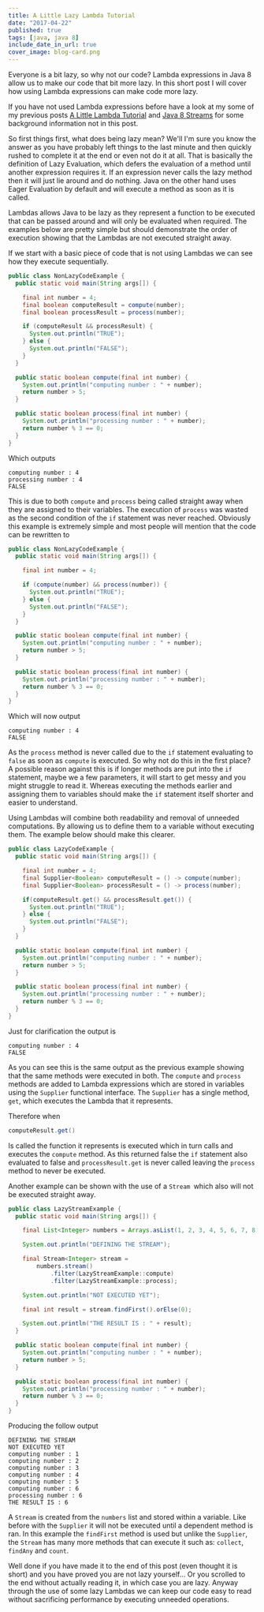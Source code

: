 ```yaml
---
title: A Little Lazy Lambda Tutorial
date: "2017-04-22"
published: true
tags: [java, java 8]
include_date_in_url: true
cover_image: blog-card.png
---
```


Everyone is a bit lazy, so why not our code? Lambda expressions in Java 8 allow us to make our code that bit more lazy. In this short post I will cover how using Lambda expressions can make code more lazy.

If you have not used Lambda expressions before have a look at my some of my previous posts [A Little Lambda Tutorial](https://lankydan.dev/2017/01/14/a-little-lambda-tutorial/) and [Java 8 Streams](https://lankydan.dev/2017/01/22/java-8-streams/) for some background information not in this post.

So first things first, what does being lazy mean? We'll I'm sure you know the answer as you have probably left things to the last minute and then quickly rushed to complete it at the end or even not do it at all. That is basically the definition of Lazy Evaluation, which defers the evaluation of a method until another expression requires it. If an expression never calls the lazy method then it will just lie around and do nothing. Java on the other hand uses Eager Evaluation by default and will execute a method as soon as it is called.

Lambdas allows Java to be lazy as they represent a function to be executed that can be passed around and will only be evaluated when required. The examples below are pretty simple but should demonstrate the order of execution showing that the Lambdas are not executed straight away.

If we start with a basic piece of code that is not using Lambdas we can see how they execute sequentially.

```java
public class NonLazyCodeExample {
  public static void main(String args[]) {

    final int number = 4;
    final boolean computeResult = compute(number);
    final boolean processResult = process(number);

    if (computeResult && processResult) {
      System.out.println("TRUE");
    } else {
      System.out.println("FALSE");
    }
  }

  public static boolean compute(final int number) {
    System.out.println("computing number : " + number);
    return number > 5;
  }

  public static boolean process(final int number) {
    System.out.println("processing number : " + number);
    return number % 3 == 0;
  }
}
```

Which outputs

```
computing number : 4
processing number : 4
FALSE
```

This is due to both `compute` and `process` being called straight away when they are assigned to their variables. The execution of `process` was wasted as the second condition of the `if` statement was never reached. Obviously this example is extremely simple and most people will mention that the code can be rewritten to

```java
public class NonLazyCodeExample {
  public static void main(String args[]) {

    final int number = 4;

    if (compute(number) && process(number)) {
      System.out.println("TRUE");
    } else {
      System.out.println("FALSE");
    }
  }

  public static boolean compute(final int number) {
    System.out.println("computing number : " + number);
    return number > 5;
  }

  public static boolean process(final int number) {
    System.out.println("processing number : " + number);
    return number % 3 == 0;
  }
}
```

Which will now output

```
computing number : 4
FALSE
```

As the `process` method is never called due to the `if` statement evaluating to `false` as soon as `compute` is executed. So why not do this in the first place? A possible reason against this is if longer methods are put into the `if` statement, maybe we a few parameters, it will start to get messy and you might struggle to read it. Whereas executing the methods earlier and assigning them to variables should make the `if` statement itself shorter and easier to understand.

Using Lambdas will combine both readability and removal of unneeded computations. By allowing us to define them to a variable without executing them. The example below should make this clearer.

```java
public class LazyCodeExample {
  public static void main(String args[]) {

    final int number = 4;
    final Supplier<Boolean> computeResult = () -> compute(number);
    final Supplier<Boolean> processResult = () -> process(number);

    if(computeResult.get() && processResult.get()) {
      System.out.println("TRUE");
    } else {
      System.out.println("FALSE");
    }
  }

  public static boolean compute(final int number) {
    System.out.println("computing number : " + number);
    return number > 5;
  }

  public static boolean process(final int number) {
    System.out.println("processing number : " + number);
    return number % 3 == 0;
  }
}
```

Just for clarification the output is

```
computing number : 4
FALSE
```

As you can see this is the same output as the previous example showing that the same methods were executed in both. The `compute` and `process` methods are added to Lambda expressions which are stored in variables using the `Supplier` functional interface. The `Supplier` has a single method, `get`, which executes the Lambda that it represents.

Therefore when

```java
computeResult.get()
```

Is called the function it represents is executed which in turn calls and executes the `compute` method. As this returned false the `if` statement also evaluated to false and `processResult.get` is never called leaving the `process` method to never be executed.

Another example can be shown with the use of a `Stream `which also will not be executed straight away.

```java
public class LazyStreamExample {
  public static void main(String args[]) {

    final List<Integer> numbers = Arrays.asList(1, 2, 3, 4, 5, 6, 7, 8, 9);

    System.out.println("DEFINING THE STREAM");

    final Stream<Integer> stream =
        numbers.stream()
            .filter(LazyStreamExample::compute)
            .filter(LazyStreamExample::process);

    System.out.println("NOT EXECUTED YET");

    final int result = stream.findFirst().orElse(0);

    System.out.println("THE RESULT IS : " + result);
  }

  public static boolean compute(final int number) {
    System.out.println("computing number : " + number);
    return number > 5;
  }

  public static boolean process(final int number) {
    System.out.println("processing number : " + number);
    return number % 3 == 0;
  }
}
```

Producing the follow output

```
DEFINING THE STREAM
NOT EXECUTED YET
computing number : 1
computing number : 2
computing number : 3
computing number : 4
computing number : 5
computing number : 6
processing number : 6
THE RESULT IS : 6
```

A `Stream` is created from the `numbers` list and stored within a variable. Like before with the `Supplier` it will not be executed until a dependent method is ran. In this example the `findFirst` method is used but unlike the `Supplier`, the `Stream` has many more methods that can execute it such as: `collect`, `findAny` and `count`.

Well done if you have made it to the end of this post (even thought it is short) and you have proved you are not lazy yourself... Or you scrolled to the end without actually reading it, in which case you are lazy. Anyway through the use of some lazy Lambdas we can keep our code easy to read without sacrificing performance by executing unneeded operations.